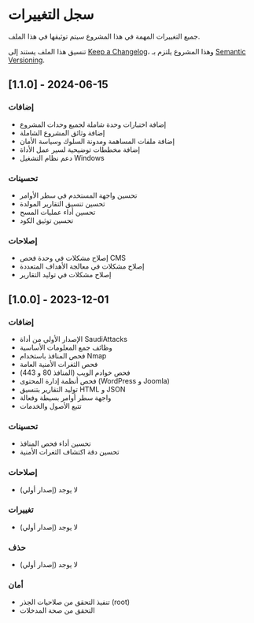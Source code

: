 # سجل التغييرات

جميع التغييرات المهمة في هذا المشروع سيتم توثيقها في هذا الملف.

تنسيق هذا الملف يستند إلى [Keep a Changelog](https://keepachangelog.com/en/1.0.0/)،
وهذا المشروع يلتزم بـ [Semantic Versioning](https://semver.org/spec/v2.0.0.html).

## [1.1.0] - 2024-06-15

### إضافات
- إضافة اختبارات وحدة شاملة لجميع وحدات المشروع
- إضافة وثائق المشروع الشاملة
- إضافة ملفات المساهمة ومدونة السلوك وسياسة الأمان
- إضافة مخططات توضيحية لسير عمل الأداة
- دعم نظام التشغيل Windows

### تحسينات
- تحسين واجهة المستخدم في سطر الأوامر
- تحسين تنسيق التقارير المولدة
- تحسين أداء عمليات المسح
- تحسين توثيق الكود

### إصلاحات
- إصلاح مشكلات في وحدة فحص CMS
- إصلاح مشكلات في معالجة الأهداف المتعددة
- إصلاح مشكلات في توليد التقارير

## [1.0.0] - 2023-12-01

### إضافات
- الإصدار الأولي من أداة SaudiAttacks
- وظائف جمع المعلومات الأساسية
- فحص المنافذ باستخدام Nmap
- فحص الثغرات الأمنية العامة
- فحص خوادم الويب (المنافذ 80 و 443)
- فحص أنظمة إدارة المحتوى (WordPress و Joomla)
- توليد التقارير بتنسيق HTML و JSON
- واجهة سطر أوامر بسيطة وفعالة
- تتبع الأصول والخدمات

### تحسينات
- تحسين أداء فحص المنافذ
- تحسين دقة اكتشاف الثغرات الأمنية

### إصلاحات
- لا يوجد (إصدار أولي)

### تغييرات
- لا يوجد (إصدار أولي)

### حذف
- لا يوجد (إصدار أولي)

### أمان
- تنفيذ التحقق من صلاحيات الجذر (root)
- التحقق من صحة المدخلات